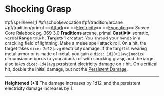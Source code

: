 # Shocking Grasp
#pf/spell/level_1 #pf/school/evocation #pf/tradition/arcane #pf/tradition/primal
==[Attack](../../../Traits/Attack.md)== ==[Electricity](../../../Traits/Electricity.md)== ==[Evocation](../../../Traits/Evocation.md)==
*Source* Core Rulebook pg. 369 3.0
**Traditions** arcane, primal
**Cast** ►► somatic, verbal
**Range** touch; **Targets** 1 creature
You shroud your hands in a crackling field of lightning. Make a melee spell attack roll. On a hit, the target takes `dice: 2d12|avg` electricity damage. If the target is wearing metal armor or is made of metal, you gain a `dice: 1d20+1|avg|nodice`  circumstance bonus to your attack roll with shocking grasp, and the target also takes `dice: 1d4|avg` persistent electricity damage on a hit. On a critical hit, double the initial damage, but not the [Persistent Damage](../../../Conditions/Persistent%20Damage.md).

<hr>

**Heightened (+1)** The damage increases by 1d12, and the persistent electricity damage increases by 1.